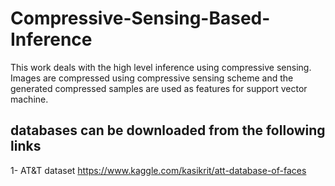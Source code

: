 # Compressive-Sensing-Based-Inference
This work deals with the high level inference using compressive sensing. Images are compressed using compressive sensing scheme and the generated compressed samples are used as features for support vector machine. 
## databases can be downloaded from the following links
1- AT&T dataset https://www.kaggle.com/kasikrit/att-database-of-faces
